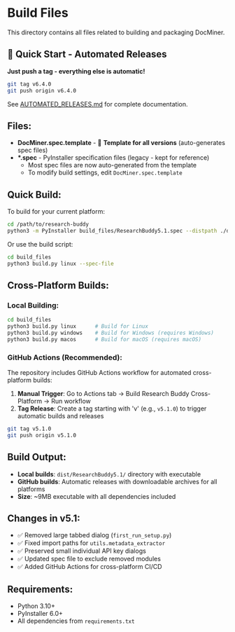 # Build Files

This directory contains all files related to building and packaging DocMiner.

## 🚀 Quick Start - Automated Releases

**Just push a tag - everything else is automatic!**

```bash
git tag v6.4.0
git push origin v6.4.0
```

See [AUTOMATED_RELEASES.md](../docs/AUTOMATED_RELEASES.md) for complete documentation.

## Files:

- **DocMiner.spec.template** - 🎯 **Template for all versions** (auto-generates spec files)
- **\*.spec** - PyInstaller specification files (legacy - kept for reference)
  - Most spec files are now auto-generated from the template
  - To modify build settings, edit `DocMiner.spec.template`

## Quick Build:

To build for your current platform:

```bash
cd /path/to/research-buddy
python3 -m PyInstaller build_files/ResearchBuddy5.1.spec --distpath ./dist --workpath ./build
```

Or use the build script:

```bash
cd build_files
python3 build.py linux --spec-file
```

## Cross-Platform Builds:

### Local Building:
```bash
cd build_files
python3 build.py linux      # Build for Linux
python3 build.py windows    # Build for Windows (requires Windows)
python3 build.py macos      # Build for macOS (requires macOS)
```

### GitHub Actions (Recommended):
The repository includes GitHub Actions workflow for automated cross-platform builds:

1. **Manual Trigger**: Go to Actions tab → Build Research Buddy Cross-Platform → Run workflow
2. **Tag Release**: Create a tag starting with 'v' (e.g., `v5.1.0`) to trigger automatic builds and releases

```bash
git tag v5.1.0
git push origin v5.1.0
```

## Build Output:

- **Local builds**: `dist/ResearchBuddy5.1/` directory with executable
- **GitHub builds**: Automatic releases with downloadable archives for all platforms
- **Size**: ~9MB executable with all dependencies included

## Changes in v5.1:

- ✅ Removed large tabbed dialog (`first_run_setup.py`)
- ✅ Fixed import paths for `utils.metadata_extractor`
- ✅ Preserved small individual API key dialogs
- ✅ Updated spec file to exclude removed modules
- ✅ Added GitHub Actions for cross-platform CI/CD

## Requirements:

- Python 3.10+
- PyInstaller 6.0+
- All dependencies from `requirements.txt`